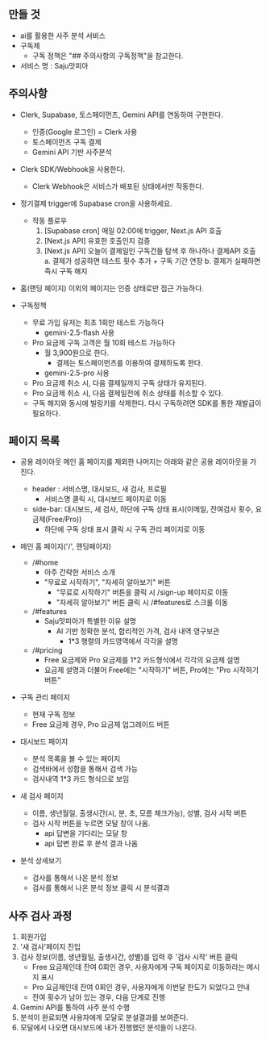 ## 만들 것
- ai를 활용한 사주 분석 서비스
- 구독제
    - 구독 정책은 "## 주의사항의 구독정책"을 참고한다.
- 서비스 명 : Saju맛피아

## 주의사항
- Clerk, Supabase, 토스페이먼츠, Gemini API를 연동하여 구현한다.
    - 인증(Google 로그인) = Clerk 사용
    - 토스페이먼츠 구독 결제
    - Gemini API 기반 사주분석

- Clerk SDK/Webhook을 사용한다.
    - Clerk Webhook은 서비스가 배포된 상태에서만 작동한다.
- 정기결제 trigger에 Supabase cron을 사용하세요.
    - 작동 플로우
        1. [Supabase cron] 매일 02:00에 trigger, Next.js API 호출
        2. [Next.js API] 유효한 호출인지 검증
        3. [Next.js API] 오늘이 결제일인 구독건들 탐색 후 하나하나 결제API 호출
            a. 결제가 성공하면 테스트 횟수 추가 + 구독 기간 연장
            b. 결제가 실패하면 즉시 구독 해지

- 홈(랜딩 페이지) 이외의 페이지는 인증 상태로만 접근 가능하다.
- 구독정책
    - 무료 가입 유저는 최초 1회만 테스트 가능하다
        - gemini-2.5-flash 사용
    - Pro 요금제 구독 고객은 월 10회 테스트 가능하다
        - 월 3,900원으로 한다.
            - 결제는 토스페이먼츠를 이용하여 결제하도록 한다.
        - gemini-2.5-pro 사용
    - Pro 요금제 취소 시, 다음 결제일까지 구독 상태가 유지된다.
    - Pro 요금제 취소 시, 다음 결제일전에 취소 상태를 취소할 수 있다.
    - 구독 해지와 동시에 빌링키를 삭제한다. 다시 구독하려면 SDK를 통한 재발급이 필요하다.

## 페이지 목록
- 공용 레이아웃
메인 홈 페이지를 제외한 나머지는 아래와 같은 공용 레이아웃을 가진다.
    - header : 서비스명, 대시보드, 새 검사, 프로필
        - 서비스명 클릭 시, 대시보드 페이지로 이동
    - side-bar: 대시보드, 새 검사, 하단에 구독 상태 표시(이메일, 잔여검사 횟수, 요금제(Free/Pro))
        - 하단에 구독 상태 표시 클릭 시 구독 관리 페이지로 이동

- 메인 홈 페이지('/', 랜딩페이지)
    - /#home
        - 아주 간략한 서비스 소개
        - "무료로 시작하기", "자세히 알아보기" 버튼
            - "무료로 시작하기" 버튼을 클릭 시 /sign-up 페이지로 이동
            - "자세히 알아보기" 버튼 클릭 시 /#features로 스크롤 이동
    - /#features
        - Saju맛피아가 특별한 이유 설명
            - AI 기반 정확한 분석, 합리적인 가격, 검사 내역 영구보관
                - 1*3 행렬의 카드영역에서 각각을 설명
    - /#pricing
        - Free 요금제와 Pro 요금제를 1*2 카드형식에서 각각의 요금제 설명
        - 요금제 설명과 더불어 Free에는 "시작하기" 버튼, Pro에는 "Pro 시작하기 버튼"

- 구독 관리 페이지
    - 현재 구독 정보
    - Free 요금제 경우, Pro 요금제 업그레이드 버튼

- 대시보드 페이지
    - 분석 목록을 볼 수 있는 페이지
    - 검색바에서 성함을 통해서 검색 가능
    - 검사내역
        1*3 카드 형식으로 보임

- 새 검사 페이지
    - 이름, 생년월일, 출생시간(시, 분, 초, 모름 체크가능), 성별, 검사 시작 버튼
    - 검사 시작 버튼을 누르면 모달 창이 나옴.
        - api 답변을 기다리는 모달 창
        - api 답변 완료 후 분석 결과 나옴

- 분석 상세보기
    - 검사를 통해서 나온 분석 정보
    - 검사를 통해서 나온 분석 정보 클릭 시 분석결과


## 사주 검사 과정
1. 회원가입
2. '새 검사'페이지 진입
3. 검사 정보(이름, 생년월일, 출생시간, 성별)를 입력 후 '검사 시작' 버튼 클릭
    - Free 요금제인데 잔여 0회인 경우, 사용자에게 구독 페이지로 이동하라는 메시지 표시
    - Pro 요금제인데 잔여 0회인 경우, 사용자에게 이번달 한도가 되었다고 안내
    - 잔여 횟수가 남아 있는 경우, 다음 단계로 진행
4. Gemini API를 통하여 사주 분석 수행
5. 분석이 완료되면 사용자에게 모달로 분설결과를 보여준다.
6. 모달에서 나오면 대시보드에 내가 진행했던 분석들이 나온다.

